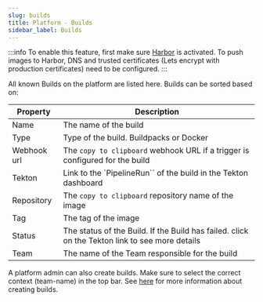```yaml
---
slug: builds
title: Platform - Builds
sidebar_label: Builds
---
```


:::info
To enable this feature, first make sure [Harbor](../../apps/harbor.md) is activated. To push images to Harbor, DNS and trusted certificates (Lets encrypt with production certificates) need to be configured.
:::

All known Builds on the platform are listed here. Builds can be sorted based on:

| Property      | Description                                                     |
| ------------- | --------------------------------------------------------------- |
| Name          | The name of the build                                           |
| Type          | Type of the build. Buildpacks or Docker                         |
| Webhook url   | The `copy to clipboard` webhook URL if a trigger is configured for the build |
| Tekton        | Link to the `PipelineRun`` of the build in the Tekton dashboard |
| Repository    | The `copy to clipboard` repository name of the image            |
| Tag           | The tag of the image                                            |
| Status        | The status of the Build. If the Build has failed. click on the Tekton link to see more details |
| Team          | The name of the Team responsible for the build                  |

A platform admin can also create builds. Make sure to select the correct context (team-name) in the top bar. See [here](/docs/for-devs/console/builds.md) for more information about creating builds.